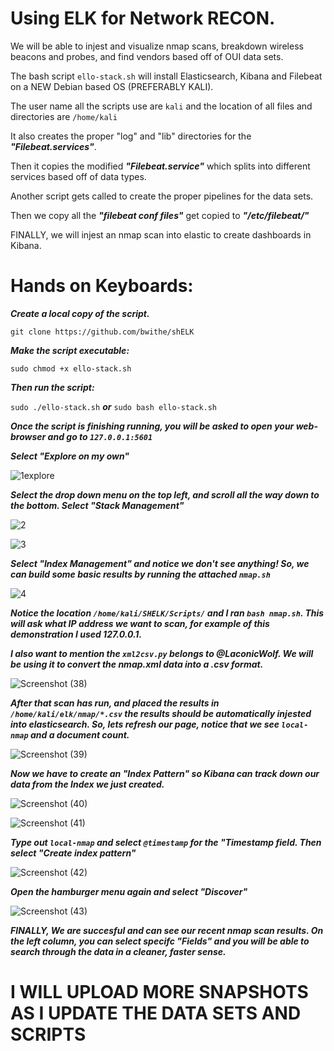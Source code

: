 # Using ELK for Network RECON.
We will be able to injest and visualize nmap scans, breakdown wireless beacons and probes, and find vendors based off of OUI data sets.

The bash script ```ello-stack.sh``` will install Elasticsearch, Kibana and Filebeat on a NEW Debian based OS (PREFERABLY KALI). 

The user name all the scripts use are ```kali``` and the location of all files and directories are ```/home/kali```

It also creates the proper "log" and "lib" directories for the **_"Filebeat.services"_**.

Then it copies the modified **_"Filebeat.service"_** which splits into different services based off of data types.

Another script gets called to create the proper pipelines for the data sets.

Then we copy all the **_"filebeat conf files"_** get copied to **_"/etc/filebeat/"_**

FINALLY, we will injest an nmap scan into elastic to create dashboards in Kibana.

# Hands on Keyboards: 
**_Create a local copy of the script._**

```git clone https://github.com/bwithe/shELK```

**_Make the script executable:_**

```sudo chmod +x ello-stack.sh```

**_Then run the script:_**

```sudo ./ello-stack.sh``` **_or_** ```sudo bash ello-stack.sh```

**_Once the script is finishing running, you will be asked to open your web-browser and go to ```127.0.0.1:5601```_**

**_Select "Explore on my own"_**

![1explore](https://github.com/BwithE/shELK/assets/144924113/415cc467-138f-4b79-b4f6-c853296ef53d)

**_Select the drop down menu on the top left, and scroll all the way down to the bottom. Select "Stack Management"_**

![2](https://github.com/BwithE/shELK/assets/144924113/e8aadcbd-c934-4527-9830-2914c4aa76de)

![3](https://github.com/BwithE/shELK/assets/144924113/04807833-3d34-4411-a13d-6cbdeb2b001c)

**_Select "Index Management" and notice we don't see anything! So, we can build some basic results by running the attached ```nmap.sh```_**

![4](https://github.com/BwithE/shELK/assets/144924113/161b31c9-d803-4c67-8801-5871849b308b)

**_Notice the location ```/home/kali/SHELK/Scripts/``` and I ran ```bash nmap.sh```. This will ask what IP address we want to scan, for example of this demonstration I used 127.0.0.1._**

**_I also want to mention the ```xml2csv.py``` belongs to @LaconicWolf. We will be using it to convert the nmap.xml data into a .csv format._**

![Screenshot (38)](https://github.com/BwithE/shELK/assets/144924113/c287bf1b-4ce8-4573-bec6-54531afbb046)

**_After that scan has run, and placed the results in ```/home/kali/elk/nmap/*.csv``` the results should be automatically injested into elasticsearch. So, lets refresh our page, notice that we see ```local-nmap``` and a document count._**

![Screenshot (39)](https://github.com/BwithE/shELK/assets/144924113/29fedd77-381c-4f27-8ef7-47faab9656e5)

**_Now we have to create an "Index Pattern" so Kibana can track down our data from the Index we just created._**

![Screenshot (40)](https://github.com/BwithE/shELK/assets/144924113/d376274b-6837-4743-895c-6404d2cd0608)

![Screenshot (41)](https://github.com/BwithE/shELK/assets/144924113/d91e7329-6926-40e0-ad5f-4859064d7d41)

**_Type out ```local-nmap``` and select ```@timestamp``` for the "Timestamp field. Then select "Create index pattern"_**

![Screenshot (42)](https://github.com/BwithE/shELK/assets/144924113/533861ad-c975-46bc-99b9-28e97a27e732)

**_Open the hamburger menu again and select "Discover"_**

![Screenshot (43)](https://github.com/BwithE/shELK/assets/144924113/8733ceff-09ba-4cec-babc-e41f0e52f0cd)

**_FINALLY, We are succesful and can see our recent nmap scan results. On the left column, you can select specifc "Fields" and you will be able to search through the data in a cleaner, faster sense._**

# I WILL UPLOAD MORE SNAPSHOTS AS I UPDATE THE DATA SETS AND SCRIPTS #
